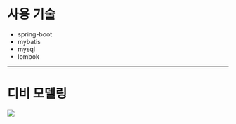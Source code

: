 <h1>사용 기술</h1>
<ul>
  <li>spring-boot</li>
  <li>mybatis</li>
  <li>mysql</li>
  <li>lombok</li>
</ul>
<hr>
<h1>디비 모델링</h1>
<img src="https://github.com/choitaehoon/graduation/blob/master/src/main/webapp/res/images/graduationImage.png">
